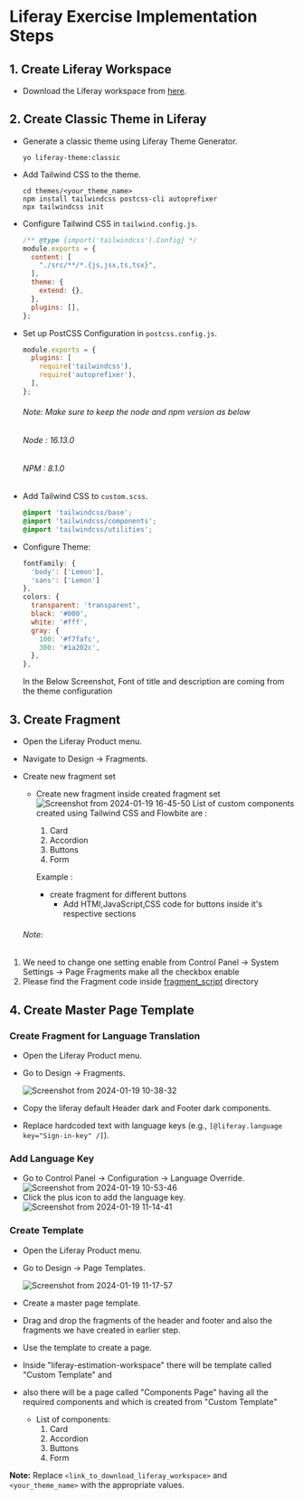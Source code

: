 # Liferay Exercise Implementation Steps

## 1. Create Liferay Workspace

- Download the Liferay workspace from [here]().

## 2. Create Classic Theme in Liferay

- Generate a classic theme using Liferay Theme Generator.
  ```
  yo liferay-theme:classic
  ```

- Add Tailwind CSS to the theme.
  ```
  cd themes/<your_theme_name>
  npm install tailwindcss postcss-cli autoprefixer
  npx tailwindcss init
  ```

- Configure Tailwind CSS in `tailwind.config.js`.
  ```javascript
  /** @type {import('tailwindcss').Config} */
  module.exports = {
    content: [
      "./src/**/*.{js,jsx,ts,tsx}",
    ],
    theme: {
      extend: {},
    },
    plugins: [],
  };
  ```

- Set up PostCSS Configuration in `postcss.config.js`.
  ```javascript
  module.exports = {
    plugins: [
      require('tailwindcss'),
      require('autoprefixer'),
    ],
  };
  ```
  ###### Note: Make sure to keep the node and npm version as below
  ###### Node : 16.13.0
  ###### NPM : 8.1.0


- Add Tailwind CSS to `custom.scss`.
  ```scss
  @import 'tailwindcss/base';
  @import 'tailwindcss/components';
  @import 'tailwindcss/utilities';
  ```

- Configure Theme:
  ```javascript
  fontFamily: {
    'body': ['Lemon'],
    'sans': ['Lemon']
  },
  colors: {
    transparent: 'transparent',
    black: '#000',
    white: '#fff',
    gray: {
      100: '#f7fafc',
      300: '#1a202c',
    },
  },
  ```
  In the Below Screenshot, Font of title and description are coming from the theme configuration




## 3. Create Fragment

- Open the Liferay Product menu.
- Navigate to Design -> Fragments.
- Create new fragment set
    - Create new fragment inside created fragment set
      ![Screenshot from 2024-01-19 16-45-50](https://github.com/JemyDalsaniya/liferay-estimation-workspace/assets/100910972/ab77ac6f-6f50-495e-9eac-613b7cce3fe2)
      List of custom components created using Tailwind CSS and Flowbite are :
      1. Card
      2. Accordion
      3. Buttons
      4. Form
      
      Example : 
        - create fragment for different buttons
            -  Add HTMl,JavaScript,CSS code for buttons inside it's respective sections

  ###### Note: 
 1. We need to change one setting enable from Control Panel -> System Settings -> Page Fragments make all the checkbox enable
 2. Please find the Fragment code inside [fragment_script](https://github.com/JemyDalsaniya/liferay-estimation-workspace/tree/inexture-liferay/fragment_script) directory


## 4. Create Master Page Template

### Create Fragment for Language Translation

- Open the Liferay Product menu.
- Go to Design -> Fragments.

  ![Screenshot from 2024-01-19 10-38-32](https://github.com/riddhi-Jani123/testing/assets/100912019/36d62c1e-db5c-4579-861a-9c357c180614)

- Copy the liferay default Header dark and Footer dark components.
- Replace hardcoded text with language keys (e.g., `[@liferay.language key="Sign-in-key" /]`).

### Add Language Key

- Go to Control Panel -> Configuration -> Language Override.
  ![Screenshot from 2024-01-19 10-53-46](https://github.com/riddhi-Jani123/testing/assets/100912019/e2971f72-a888-43e8-9eda-dace99d76405)
- Click the plus icon to add the language key.
  ![Screenshot from 2024-01-19 11-14-41](https://github.com/riddhi-Jani123/testing/assets/100912019/9859f285-5b39-4b4b-9a47-0dcba1389c9a)

### Create Template

- Open the Liferay Product menu.
- Go to Design -> Page Templates.

  ![Screenshot from 2024-01-19 11-17-57](https://github.com/riddhi-Jani123/testing/assets/100912019/955da7e6-66ac-4a60-9d6c-bf2939e2787c)

- Create a master page template.
- Drag and drop the fragments of the header and footer and also the fragments we have created in earlier step.
- Use the template to create a page.
- Inside "liferay-estimation-workspace" there will be template called "Custom Template" and
- also there will be a page called "Components Page" having all the required components and which is created from "Custom Template"
  - List of components:
    1. Card
    2. Accordion
    3. Buttons
    4. Form
    

**Note:** Replace `<link_to_download_liferay_workspace>` and `<your_theme_name>` with the appropriate values.
